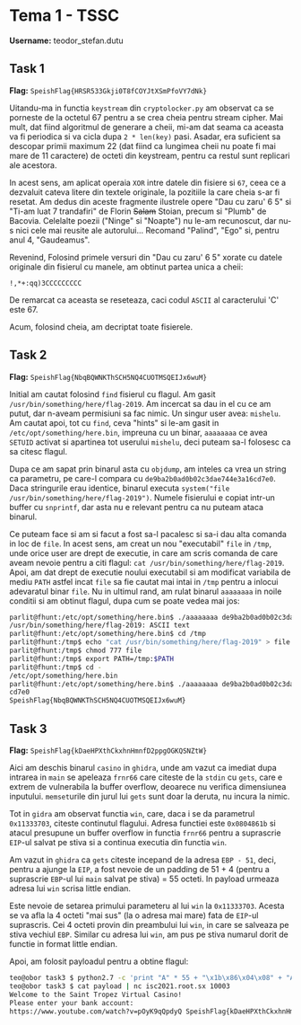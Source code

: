 # Tema 1 - TSSC
**Username:** teodor_stefan.dutu

## Task 1
**Flag:** `SpeishFlag{HRSR533Gkji0T8fCOYJtXSmPfoVY7dNk}`

Uitandu-ma in functia `keystream` din `cryptolocker.py` am observat ca se
porneste de la octetul 67 pentru a se crea cheia pentru stream cipher. Mai
mult, dat fiind algoritmul de generare a cheii, mi-am dat seama ca aceasta
va fi periodica si va cicla dupa `2 * len(key)` pasi. Asadar, era suficient sa
descopar primii maximum 22 (dat fiind ca lungimea cheii nu poate fi mai mare de
11 caractere) de octeti din keystream, pentru ca restul sunt replicari ale
acestora.

In acest sens, am aplicat operaia `XOR` intre datele din fisiere si `67`, ceea
ce a dezvaluit cateva litere din textele originale, la pozitiile la care cheia
s-ar fi resetat. Am dedus din aceste fragmente ilustrele opere "Dau cu zaru' 6
5" si "Ti-am luat 7 trandafiri" de Florin ~~Salam~~ Stoian, precum si "Plumb" de
Bacovia. Celelalte poezii ("Ninge" si "Noapte") nu le-am recunoscut, dar nu-s
nici cele mai reusite ale autorului... Recomand "Palind", "Ego" si, pentru anul
4, "Gaudeamus".

Revenind, Folosind primele versuri din "Dau cu zaru' 6 5" xorate cu datele
originale din fisierul cu manele, am obtinut partea unica a cheii:
```
!,*+:qq)3CCCCCCCCC
```
De remarcat ca aceasta se reseteaza, caci codul `ASCII` al caracterului 'C' este
67.

Acum, folosind cheia, am decriptat toate fisierele.


## Task 2
**Flag:** `SpeishFlag{NbqBQWNKThSCH5NQ4CUOTMSQEIJx6wuM}`

Initial am cautat folosind `find` fisierul cu flagul. Am gasit
`/usr/bin/something/here/flag-2019`. Am incercat sa dau in el cu ce am putut,
dar n-aveam permisiuni sa fac nimic. Un singur user avea: `mishelu`. Am cautat
apoi, tot cu `find`, ceva "hints" si le-am gasit in
`/etc/opt/something/here.bin`, impreuna cu un binar, `aaaaaaaa` ce avea
`SETUID` activat si apartinea tot userului `mishelu`, deci puteam sa-l folosesc
ca sa citesc flagul.

Dupa ce am sapat prin binarul asta cu `objdump`, am inteles ca vrea un string
ca parametru, pe care-l compara cu `de9ba2b0ad0b02c3dae744e3a16cd7e0`. Daca
stringurile erau identice, binarul executa
`system("file /usr/bin/something/here/flag-2019")`. Numele fisierului e copiat
intr-un buffer cu `snprintf`, dar asta nu e relevant pentru ca nu puteam ataca
binarul.

Ce puteam face si am si facut a fost sa-l pacalesc si sa-i dau alta comanda
in loc de `file`. In acest sens, am creat un nou "executabil" `file` in `/tmp`,
unde orice user are drept de executie, in care am scris comanda de care aveam
nevoie pentru a citi flagul: `cat /usr/bin/something/here/flag-2019`. Apoi, am
dat drept de executie noului executabil si am modificat variabila de mediu
`PATH` astfel incat `file` sa fie cautat mai intai in `/tmp` pentru a inlocui
adevaratul binar `file`. Nu in ultimul rand, am rulat binarul `aaaaaaaa` in
noile conditii si am obtinut flagul, dupa cum se poate vedea mai jos:
```bash
parlit@fhunt:/etc/opt/something/here.bin$ ./aaaaaaaa de9ba2b0ad0b02c3dae744e3a16cd7e0
/usr/bin/something/here/flag-2019: ASCII text
parlit@fhunt:/etc/opt/something/here.bin$ cd /tmp
parlit@fhunt:/tmp$ echo "cat /usr/bin/something/here/flag-2019" > file
parlit@fhunt:/tmp$ chmod 777 file 
parlit@fhunt:/tmp$ export PATH=/tmp:$PATH
parlit@fhunt:/tmp$ cd -
/etc/opt/something/here.bin
parlit@fhunt:/etc/opt/something/here.bin$ ./aaaaaaaa de9ba2b0ad0b02c3dae744e3a16
cd7e0
SpeishFlag{NbqBQWNKThSCH5NQ4CUOTMSQEIJx6wuM}
```


## Task 3
**Flag:** `SpeishFlag{kDaeHPXthCkxhnHmnfD2ppgOGKQSNZtW}`

Aici am deschis binarul `casino` in `ghidra`, unde am vazut ca imediat dupa
intrarea in `main` se apeleaza `frnr66` care citeste de la `stdin` cu `gets`,
care e extrem de vulnerabila la buffer overflow, deoarece nu verifica
dimensiunea inputului. `memset`urile din jurul lui `gets` sunt doar la deruta,
nu incura la nimic.

Tot in `gidra` am observat functia `win`, care, daca i se da parametrul
`0x11333703`, citeste continutul flagului. Adresa functiei este `0x0804861b` si
atacul presupune un buffer overflow in functia `frnr66` pentru a suprascrie
`EIP`-ul salvat pe stiva si a continua executia din functia `win`.

Am vazut in `ghidra` ca `gets` citeste incepand de la adresa `EBP - 51`, deci,
pentru a ajunge la `EIP`, a fost nevoie de un padding de 51 + 4 (pentru a
suprascrie `EBP`-ul lui `main` salvat pe stiva) = 55 octeti. In payload urmeaza
adresa lui `win` scrisa little endian.

Este nevoie de setarea primului parameteru al lui `win` la `0x11333703`. Acesta
se va afla la 4 octeti "mai sus" (la o adresa mai mare) fata de `EIP`-ul
suprascris. Cei 4 octeti provin din preambului lui `win`, in care se salveaza pe
stiva vechiul `EBP`. Similar cu adresa lui `win`, am pus pe stiva numarul
dorit de functie in format little endian.

Apoi, am folosit payloadul pentru a obtine flagul:
```bash
teo@obor task3 $ python2.7 -c 'print "A" * 55 + "\x1b\x86\x04\x08" + "AAAA" + "\x03\x37\x33\x11"' > payload
teo@obor task3 $ cat payload | nc isc2021.root.sx 10003
Welcome to the Saint Tropez Virtual Casino!
Please enter your bank account:
https://www.youtube.com/watch?v=pOyK9qQpdyQ SpeishFlag{kDaeHPXthCkxhnHmnfD2ppgOGKQSNZtW}
```
